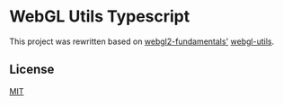 # WebGL Utils Typescript

This project was rewritten based on [webgl2-fundamentals'](https://github.com/gfxfundamentals/webgl2-fundamentals) [webgl-utils](https://github.com/gfxfundamentals/webgl2-fundamentals/blob/master/webgl/resources/webgl-utils.js).

## License

[MIT](https://opensource.org/licenses/MIT)
